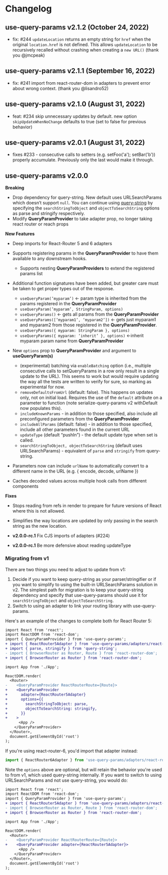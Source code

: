 # Changelog

## use-query-params v2.1.2 (October 24, 2022)
- fix: #244 `updateLocation` returns an empty string for `href` when the original `location.href` is not defined. This allows `updateLocation` to be recursively recalled without crashing when creating a `new URL()`  (thank you @jmcpeak) 

## use-query-params v2.1.1 (September 16, 2022)
- fix: #241 import from react-router-dom in adapters to prevent error about wrong context. (thank you @lisandro52)

## use-query-params v2.1.0 (August 31, 2022)
- feat: #234 skip unnecessary updates by default. new option `skipUpdateWhenNoChange` defaults to true (set to false for previous behavior)

## use-query-params v2.0.1 (August 31, 2022)
- fixes #233 - consecutive calls to setters (e.g. setFoo('a'); setBar('b')) properly accumulate. Previously only the last would make it through.


## use-query-params v2.0.0

**Breaking**

- Drop dependency for query-string. New default uses URLSearchParams which doesn’t support `null`. You can continue using [query-string](https://github.com/sindresorhus/query-string) by specifying the `searchStringToObject` and `objectToSearchString` options as parse and stringify respectively.
- Modify **QueryParamProvider** to take adapter prop, no longer taking react router or reach props

**New Features**

- Deep imports for React-Router 5 and 6 adapters
- Supports registering params in the **QueryParamProvider** to have them available to any downstream hooks.
    - Supports nesting **QueryParamProviders** to extend the registered params list
- Additional function signatures have been added, but greater care must be taken to get proper types out of the response.
    - `useQueryParam(’myparam’)` ← param type is inherited from the params registered in the **QueryParamProvider**
    - `useQueryParam(’myparam’, StringParam, options)`
    - `useQueryParams()` ← gets all params from the **QueryParamProvider**
    - `useQueryParams([’myparam1’, ‘myparam2’])` ← gets just myparam1 and myparam2 from those registered in the **QueryParamProvider**.
    - `useQueryParams({ myparam: StringParam }, options)`
    - `useQueryParams({ myparam: ‘inherit’ }, options)` ←inherit myparam param name from **QueryParamProvider**

- New `options` prop to **QueryParamProvider** and argument to **useQueryParam(s)**
    - (experimental) batching via `enableBatching` option (i.e., multiple consecutive calls to setQueryParams in a row only result in a single update to the URL). This seems to work but would require updating the way all the tests are written to verify for sure, so marking as experimental for now.
    - `removeDefaultsFromUrl` (default: false). This happens on updates only, not on initial load. Requires the use of the `default` attribute on a parameter to function (note serialize-query-params v2 withDefault now populates this). 
    - `includeKnownParams` -  in addition to those specified, also include all preconfigured parameters from the **QueryParamProvider**
    - `includeAllParams` (default: false) - in addition to those specified, include all other parameters found in the current URL
    - `updateType` (default “pushIn”) - the default update type when set is called.
    - `searchStringToObject, objectToSearchString` (default uses URLSearchParams) - equivalent of `parse` and `stringify` from query-string.
- Parameters now can include `urlName` to automatically convert to a different name in the URL (e.g. { encode, decode, urlName })
- Caches decoded values across multiple hook calls from different components

**Fixes**

- Stops reading from refs in render to prepare for future versions of React where this is not allowed.
- Simplifies the way locations are updated by only passing in the search string as the new location.

- **v2.0.0-rc.1** Fix CJS imports of adapters (#224)
- **v2.0.0-rc.1** Be more defensive about reading updateType


### Migrating from v1

There are two things you need to adjust to update from v1:

1. Decide if you want to keep query-string as your parser/stringifier or if you want to simplify to using the built-in URLSearchParams solution in v2. The simplest path for migration is to keep your query-string dependency and specify that use-query-params should use it for `searchStringToObject` and `objectToSearchString`. 
2. Switch to using an adapter to link your routing library with use-query-params.

Here's an example of the changes to complete both for React Router 5:

```diff
import React from 'react';
import ReactDOM from 'react-dom';
import { QueryParamProvider } from 'use-query-params';
+ import { ReactRouter5Adapter } from 'use-query-params/adapters/react-router-5';
+ import { parse, stringify } from 'query-string';
- import { BrowserRouter as Router, Route } from 'react-router-dom';
+ import { BrowserRouter as Router } from 'react-router-dom';

import App from './App';

ReactDOM.render(
  <Router>
-    <QueryParamProvider ReactRouterRoute={Route}>
+    <QueryParamProvider
+      adapter={ReactRouter5Adapter}
+      options={{
+        searchStringToObject: parse,
+        objectToSearchString: stringify,
+      }}
+    >
      <App />
    </QueryParamProvider>
  </Router>,
  document.getElementById('root')
);
```

If you're using react-router-6, you'd import that adapter instead:

```js
import { ReactRouter6Adapter } from 'use-query-params/adapters/react-router-6';
```

Note the `options` above are optional, but will retain the behavior you're used to from v1, which used query-string internally. If you want to switch to using URLSearchParams and not use query-string, you would do:

```diff
import React from 'react';
import ReactDOM from 'react-dom';
import { QueryParamProvider } from 'use-query-params';
+ import { ReactRouter5Adapter } from 'use-query-params/adapters/react-router-5';
- import { BrowserRouter as Router, Route } from 'react-router-dom';
+ import { BrowserRouter as Router } from 'react-router-dom';

import App from './App';

ReactDOM.render(
  <Router>
-    <QueryParamProvider ReactRouterRoute={Route}>
+    <QueryParamProvider adapter={ReactRouter5Adapter}>
      <App />
    </QueryParamProvider>
  </Router>,
  document.getElementById('root')
);
```

